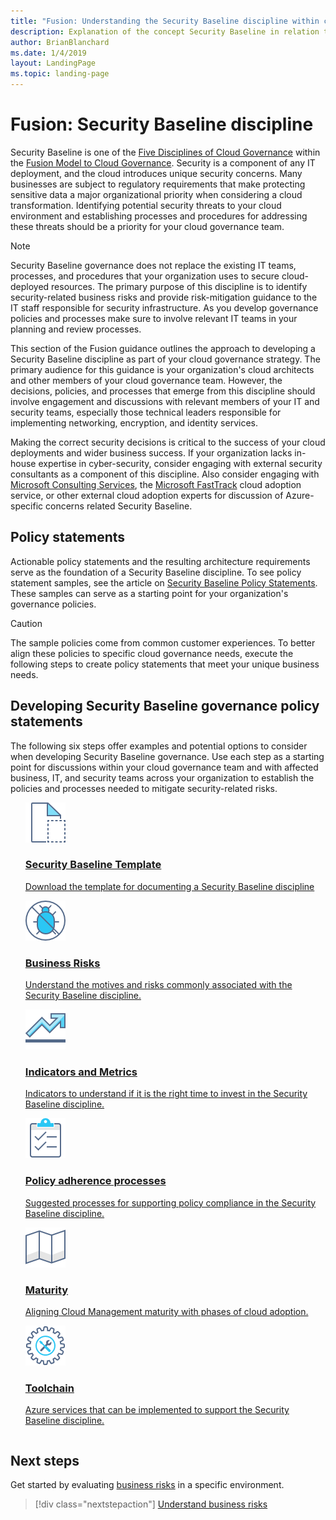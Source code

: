```yaml
---
title: "Fusion: Understanding the Security Baseline discipline within cloud governance"
description: Explanation of the concept Security Baseline in relation to cloud governance
author: BrianBlanchard
ms.date: 1/4/2019
layout: LandingPage
ms.topic: landing-page
---
```


# Fusion: Security Baseline discipline

Security Baseline is one of the [Five Disciplines of Cloud Governance](../governance-disciplines.md) within the [Fusion Model to Cloud Governance](../overview.md). Security is a component of any IT deployment, and the cloud introduces unique security concerns. Many businesses are subject to regulatory requirements that make protecting sensitive data a major organizational priority when considering a cloud transformation. Identifying potential security threats to your cloud environment and establishing processes and procedures for addressing these threats should be a priority for your cloud governance team.

> [!NOTE]
> Security Baseline governance does not replace the existing IT teams, processes, and procedures that your organization uses to secure cloud-deployed resources. The primary purpose of this discipline is to identify security-related business risks and provide risk-mitigation guidance to the IT staff responsible for security infrastructure. As you develop governance policies and processes make sure to involve relevant IT teams in your planning and review processes.

This section of the Fusion guidance outlines the approach to developing a Security Baseline discipline as part of your cloud governance strategy. The primary audience for this guidance is your organization's cloud architects and other members of your cloud governance team. However, the decisions, policies, and processes that emerge from this discipline should involve engagement and discussions with relevant members of your IT and security teams, especially those technical leaders responsible for implementing networking, encryption, and identity services.

Making the correct security decisions is critical to the success of your cloud deployments and wider business success. If your organization lacks in-house expertise in cyber-security, consider engaging with external security consultants as a component of this discipline. Also consider engaging with [Microsoft Consulting Services](https://www.microsoft.com/enterprise/services), the [Microsoft FastTrack](https://azure.microsoft.com/programs/azure-fasttrack/) cloud adoption service, or other external cloud adoption experts for discussion of Azure-specific concerns related Security Baseline.

## Policy statements

Actionable policy statements and the resulting architecture requirements serve as the foundation of a Security Baseline discipline. To see policy statement samples, see the article on [Security Baseline Policy Statements](./policy-statements.md). These samples can serve as a starting point for your organization's governance policies.

> [!CAUTION]
> The sample policies come from common customer experiences. To better align these policies to specific cloud governance needs, execute the following steps to create policy statements that meet your unique business needs.

## Developing Security Baseline governance policy statements

The following six steps offer examples and potential options to consider when developing Security Baseline governance. Use each step as a starting point for discussions within your cloud governance team and with affected business, IT, and security teams across your organization to establish the policies and processes needed to mitigate security-related risks.

<!-- markdownlint-disable MD033 -->

<ul class="panelContent cardsE">
<li style="display: flex; flex-direction: column;">
    <a href="./template.md">
        <div class="cardSize">
            <div class="cardPadding" >
                <div class="card" >
                    <div class="cardImageOuter">
                        <div class="cardImage">
                            <img src="../../_images/governance/process-template.png" class="x-hidden-focus"/>
                        </div>
                    </div>
                    <div class="cardText" style="padding-left:0px;">
                        <h3>Security Baseline Template</h3>
                        <p class="x-hidden-focus">Download the template for documenting a Security Baseline discipline</p>
                    </div>
                </div>
            </div>
        </div>
    </a>
</li><li style="display: flex; flex-direction: column;">
    <a href="./business-risks.md">
        <div class="cardSize">
            <div class="cardPadding" >
                <div class="card" >
                    <div class="cardImageOuter">
                        <div class="cardImage">
                            <img src="../../_images/governance/process-risks.png" class="x-hidden-focus"/>
                        </div>
                    </div>
                    <div class="cardText" style="padding-left:0px;">
                        <h3>Business Risks</h3>
                        <p class="x-hidden-focus">Understand the motives and risks commonly associated with the Security Baseline discipline.</p>
                    </div>
                </div>
            </div>
        </div>
    </a>
</li>
<li style="display: flex; flex-direction: column;">
    <a href="./metrics-tolerance.md">
        <div class="cardSize">
            <div class="cardPadding" >
                <div class="card" >
                    <div class="cardImageOuter">
                        <div class="cardImage">
                            <img src="../../_images/governance/process-metrics.png" class="x-hidden-focus"/>
                        </div>
                    </div>
                    <div class="cardText" style="padding-left:0px;">
                        <h3>Indicators and Metrics</h3>
                        <p class="x-hidden-focus">Indicators to understand if it is the right time to invest in the Security Baseline discipline.</p>
                    </div>
                </div>
            </div>
        </div>
    </a>
</li>
<li style="display: flex; flex-direction: column;">
    <a href="./processes.md">
        <div class="cardSize">
            <div class="cardPadding" >
                <div class="card" >
                    <div class="cardImageOuter">
                        <div class="cardImage">
                            <img src="../../_images/governance/process-enforce.png" class="x-hidden-focus"/>
                        </div>
                    </div>
                    <div class="cardText" style="padding-left:0px;">
                        <h3>Policy adherence processes</h3>
                        <p class="x-hidden-focus">Suggested processes for supporting policy compliance in the Security Baseline discipline.</p>
                    </div>
                </div>
            </div>
        </div>
    </a>
</li>
<li style="display: flex; flex-direction: column;">
    <a href="./maturity-adoption-alignment.md">
        <div class="cardSize">
            <div class="cardPadding" >
                <div class="card" >
                    <div class="cardImageOuter">
                        <div class="cardImage">
                            <img src="../../_images/governance/process-maturity.png" class="x-hidden-focus"/>
                        </div>
                    </div>
                    <div class="cardText" style="padding-left:0px;">
                        <h3>Maturity</h3>
                        <p class="x-hidden-focus">Aligning Cloud Management maturity with phases of cloud adoption.</p>
                    </div>
                </div>
            </div>
        </div>
    </a>
</li>
<li style="display: flex; flex-direction: column;">
    <a href="./toolchain.md">
        <div class="cardSize">
            <div class="cardPadding" >
                <div class="card" >
                    <div class="cardImageOuter">
                        <div class="cardImage">
                            <img src="../../_images/governance/process-toolchain.png" class="x-hidden-focus"/>
                        </div>
                    </div>
                    <div class="cardText" style="padding-left:0px;">
                        <h3>Toolchain</h3>
                        <p class="x-hidden-focus">Azure services that can be implemented to support the Security Baseline discipline.</p>
                    </div>
                </div>
            </div>
        </div>
    </a>
</li>
</ul>

<!-- markdownlint-enable MD033 -->

## Next steps

Get started by evaluating [business risks](./business-risks.md) in a specific environment.

> [!div class="nextstepaction"]
> [Understand business risks](./business-risks.md)
